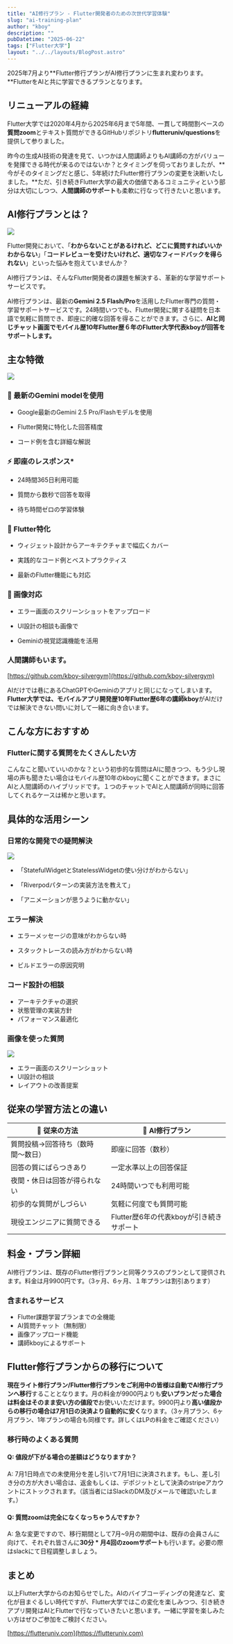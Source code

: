 ```yaml
---
title: "AI修行プラン - Flutter開発者のための次世代学習体験"
slug: "ai-training-plan"
author: "kboy"
description: ""
pubDatetime: "2025-06-22"
tags: ["Flutter大学"]
layout: "../../layouts/BlogPost.astro"
---
```


2025年7月より**Flutter修行プランがAI修行プランに生まれ変わります。**FlutterをAIと共に学習できるプランとなります。

## リニューアルの経緯

Flutter大学では2020年4月から2025年6月まで5年間、一貫して時間割ベースの**質問zoom**とテキスト質問ができるGitHubリポジトリ**flutteruniv/questions**を提供して参りました。

昨今の生成AI技術の発達を見て、いつかは人間講師よりもAI講師の方がバリューを発揮できる時代が来るのではないか？とタイミングを伺っておりましたが、**今がそのタイミングだと感じ、5年続けたFlutter修行プランの変更を決断いたしました。**ただ、引き続きFlutter大学の最大の価値であるコミュニティという部分は大切にしつつ、**人間講師のサポート**も柔軟に行なって行きたいと思います。

## AI修行プランとは？

![](/images/wp-content/uploads/2025/06/ChatGPT-Image-2025年6月22日-15_33_49.png)

Flutter開発において、「**わからないことがあるけれど、どこに質問すればいいかわからない**」「**コードレビューを受けたいけれど、適切なフィードバックを得られない**」といった悩みを抱えていませんか？

AI修行プランは、そんなFlutter開発者の課題を解決する、革新的な学習サポートサービスです。

AI修行プランは、最新の**Gemini 2.5 Flash/Pro**を活用したFlutter専門の質問・学習サポートサービスです。24時間いつでも、Flutter開発に関する疑問を日本語で気軽に質問でき、即座に的確な回答を得ることができます。さらに、**AIと同じチャット画面でモバイル歴10年Flutter歴６年のFlutter大学代表kboyが回答をサポートします。**

## 主な特徴

![](/images/wp-content/uploads/2025/06/ai_training_demo-1024x497.png)

### 🤖 最新のGemini modelを使用

- Google最新のGemini 2.5 Pro/Flashモデルを使用

- Flutter開発に特化した回答精度

- コード例を含む詳細な解説

### ⚡ 即座のレスポンス*

- 24時間365日利用可能

- 質問から数秒で回答を取得

- 待ち時間ゼロの学習体験

### 🎯 Flutter特化

- ウィジェット設計からアーキテクチャまで幅広くカバー

- 実践的なコード例とベストプラクティス

- 最新のFlutter機能にも対応

### 📱 画像対応

- エラー画面のスクリーンショットをアップロード

- UI設計の相談も画像で

- Geminiの視覚認識機能を活用

### 人間講師もいます。

[https://github.com/kboy-silvergym](https://github.com/kboy-silvergym)

AIだけでは巷にあるChatGPTやGeminiのアプリと同じになってしまいます。**Flutter大学では、モバイルアプリ開発歴10年Flutter歴6年の講師kboy**がAIだけでは解決できない問いに対して一緒に向き合います。

## こんな方におすすめ

### Flutterに関する質問をたくさんしたい方

こんなこと聞いていいのかな？という初歩的な質問はAIに聞きつつ、もう少し現場の声も聞きたい場合はモバイル歴10年のkboyに聞くことができます。まさにAIと人間講師のハイブリッドです。１つのチャットでAIと人間講師が同時に回答してくれるケースは稀かと思います。

## 具体的な活用シーン

### 日常的な開発での疑問解決

![](/images/wp-content/uploads/2025/06/CleanShot-2025-06-22-at-16.09.37@2x-1024x543.png)

- 「StatefulWidgetとStatelessWidgetの使い分けがわからない」

- 「Riverpodパターンの実装方法を教えて」

- 「アニメーションが思うように動かない」

### エラー解決

- エラーメッセージの意味がわからない時

- スタックトレースの読み方がわからない時

- ビルドエラーの原因究明

### コード設計の相談

- アーキテクチャの選択
- 状態管理の実装方針
- パフォーマンス最適化

### 画像を使った質問

![](/images/wp-content/uploads/2025/06/CleanShot-2025-06-22-at-15.56.41@2x-1024x640.png)

- エラー画面のスクリーンショット
- UI設計の相談
- レイアウトの改善提案

## 従来の学習方法との違い

| 👥 従来の方法 | 🤖 AI修行プラン |
|---|---|
| 質問投稿→回答待ち（数時間〜数日） | 即座に回答（数秒） |
| 回答の質にばらつきあり | 一定水準以上の回答保証 |
| 夜間・休日は回答が得られない | 24時間いつでも利用可能 |
| 初歩的な質問がしづらい | 気軽に何度でも質問可能 |
| 現役エンジニアに質問できる | Flutter歴6年の代表kboyが引き続きサポート |

## 料金・プラン詳細

AI修行プランは、既存のFlutter修行プランと同等クラスのプランとして提供されます。料金は月9900円です。（3ヶ月、6ヶ月、１年プランは割引あります）

### 含まれるサービス

- Flutter課題学習プランまでの全機能
- AI質問チャット（無制限）
- 画像アップロード機能
- 講師kboyによるサポート

## Flutter修行プランからの移行について

**現在ライト修行プラン/Flutter修行プランをご利用中の皆様は自動でAI修行プランへ移行**することとなります。月の料金が9900円よりも**安いプランだった場合は料金はそのまま安い方の値段で**お使いいただけます。9900円より**高い値段からの移行の場合は7月1日の決済より自動的に安く**なります。（3ヶ月プラン、6ヶ月プラン、1年プランの場合も同様です。詳しくはLPの料金をご確認ください）

### 移行時のよくある質問

#### Q: 値段が下がる場合の差額はどうなりますか？

A: 7月1日時点での未使用分を差し引いて7月1日に決済されます。もし、差し引き分の方が大きい場合は、返金もしくは、デポジットとして決済のstripeアカウントにストックされます。（該当者にはSlackのDM及びメールで確認いたします。）

#### Q: 質問zoomは完全になくなっちゃうんですか？

A: 急な変更ですので、移行期間として7月~9月の期間中は、既存の会員さんに向けて、それぞれ皆さんに**30分 * 月4回のzoomサポート**も行います。必要の際はslackにて日程調整しましょう。

## まとめ

以上Flutter大学からのお知らせでした。AIのバイブコーディングの発達など、変化が目まぐるしい時代ですが、Flutter大学ではこの変化を楽しみつつ、引き続きアプリ開発はAIとFlutterで行なっていきたいと思います。一緒に学習を楽しみたい方はぜひご参加をご検討ください。

[https://flutteruniv.com](https://flutteruniv.com)